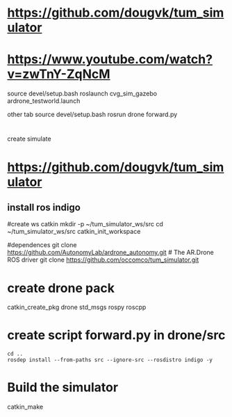 # https://github.com/dougvk/tum_simulator

# https://www.youtube.com/watch?v=zwTnY-ZqNcM

source devel/setup.bash
roslaunch cvg_sim_gazebo ardrone_testworld.launch

other tab 
source devel/setup.bash
rosrun drone forward.py


# ###########################################
create simulate
# https://github.com/dougvk/tum_simulator
## install ros indigo

#create ws catkin
mkdir -p ~/tum_simulator_ws/src
cd  ~/tum_simulator_ws/src
catkin_init_workspace

#dependences
    git clone https://github.com/AutonomyLab/ardrone_autonomy.git   # The AR.Drone
    ROS driver
    git clone https://github.com/occomco/tum_simulator.git

# create drone pack
catkin_create_pkg drone std_msgs rospy roscpp
# create script forward.py in drone/src

    cd ..
    rosdep install --from-paths src --ignore-src --rosdistro indigo -y

# Build the simulator
catkin_make

